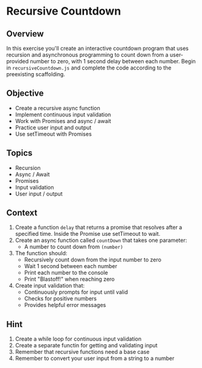 # Recursive Countdown

## Overview
In this exercise you'll create an interactive countdown program that uses recursion and asynchronous programming to count down from a user-provided number to zero, with 1 second delay between each number. Begin in ```recursiveCountdown.js``` and complete the code according to the preexisting scaffolding.


## Objective
- Create a recursive async function
- Implement continuous input validation 
- Work with Promises and async / await
- Practice user input and output
- Use setTimeout with Promises

## Topics
- Recursion
- Async / Await
- Promises
- Input validation
- User input / output

## Context
1. Create a function ```delay``` that returns a promise that resolves after a specified time. Inside the Promise use setTimeout to wait.
2. Create an async function called ```countDown``` that takes one parameter:
    - A number to count down from ```(number)```
3. The function should:
    - Recursively count down from the input number to zero
    - Wait 1 second between each number
    - Print each number to the console
    - Print "Blastoff!" when reaching zero
3. Create input validation that:
    - Continuously prompts for input until valid
    - Checks for positive numbers
    - Provides helpful error messages

## Hint
1. Create a while loop for continuous input validation
2. Create a separate functin for getting and validating input
3. Remember that recursive functions need a base case
4. Remember to convert your user input from a string to a number